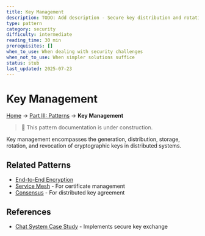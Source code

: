 ```yaml
---
title: Key Management
description: TODO: Add description - Secure key distribution and rotation in distributed systems
type: pattern
category: security
difficulty: intermediate
reading_time: 30 min
prerequisites: []
when_to_use: When dealing with security challenges
when_not_to_use: When simpler solutions suffice
status: stub
last_updated: 2025-07-23
---
```

# Key Management


<!-- Navigation -->
[Home](../introduction/index.md) → [Part III: Patterns](index.md) → **Key Management**

> 🚧 This pattern documentation is under construction.

Key management encompasses the generation, distribution, storage, rotation, and revocation of cryptographic keys in distributed systems.

## Related Patterns
- [End-to-End Encryption](e2e-encryption.md)
- [Service Mesh](service-mesh.md) - For certificate management
- [Consensus](consensus.md) - For distributed key agreement

## References
- [Chat System Case Study](../case-studies/chat-system.md) - Implements secure key exchange